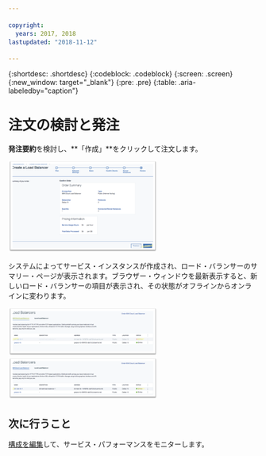 ```yaml
---

copyright:
  years: 2017, 2018
lastupdated: "2018-11-12"

---
```


{:shortdesc: .shortdesc}
{:codeblock: .codeblock}
{:screen: .screen}
{:new_window: target="_blank"}
{:pre: .pre}
{:table: .aria-labeledby="caption"}

# 注文の検討と発注
**発注要約**を検討し、**「作成」**をクリックして注文します。

<img src="images/review-order-lb.png" alt="描画" style="width: 300px;"/>

システムによってサービス・インスタンスが作成され、ロード・バランサーのサマリー・ページが表示されます。ブラウザー・ウィンドウを最新表示すると、新しいロード・バランサーの項目が表示され、その状態がオフラインからオンラインに変わります。  

<img src="images/summary-offline.png" alt="描画" style="width: 300px;"/>

<img src="images/summary-online.png" alt="描画" style="width: 300px;"/>

## 次に行うこと
[構成を編集](managing-lb.html)して、サービス・パフォーマンスをモニターします。
